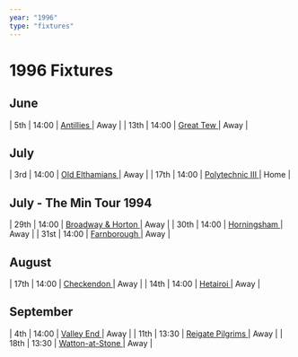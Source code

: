 ```yaml
---
year: "1996"
type: "fixtures"
---
```


# 1996 Fixtures

## June

| 5th | 14:00 | [Antillies ](1996-antillies.md) | Away |
| 13th | 14:00 | [Great Tew ](1996-great-tew.md) | Away |

## July

| 3rd | 14:00 | [Old Elthamians ](1996-old-elthamians.md) | Away |
| 17th | 14:00 | [Polytechnic III ](1996-polytechnic-iii.md) | Home |

## July - The Min Tour 1994

| 29th | 14:00 | [Broadway & Horton ](1996-broadway-and-horton.md) | Away |
| 30th | 14:00 | [Horningsham ](1996-horningsham.md) | Away |
| 31st | 14:00 | [Farnborough ](1996-farnborough.md) | Away |

## August

| 17th | 14:00 | [Checkendon ](1996-checkendon.md) | Away |
| 14th | 14:00 | [Hetairoi ](1996-hetairoi.md) | Away |

## September

| 4th | 14:00 | [Valley End ](1996-valley-end.md) | Away |
| 11th | 13:30 | [Reigate Pilgrims ](1996-reigate-pilgrims.md) | Away |
| 18th | 13:30 | [Watton-at-Stone ](1996-watton-at-stone.md) | Away |